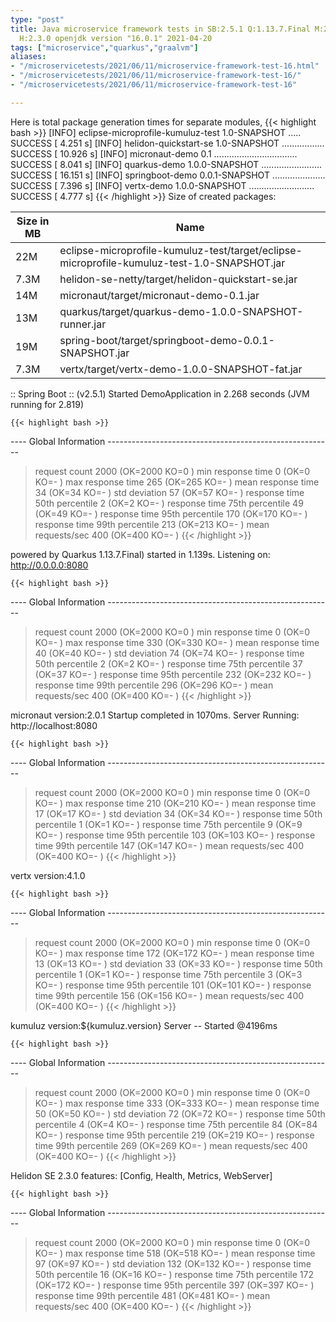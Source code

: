 ```yaml
---
type: "post"
title: Java microservice framework tests in SB:2.5.1 Q:1.13.7.Final M:2.5.5 V:4.1.0
  H:2.3.0 openjdk version "16.0.1" 2021-04-20
tags: ["microservice","quarkus","graalvm"]
aliases:
- "/microservicetests/2021/06/11/microservice-framework-test-16.html"
- "/microservicetests/2021/06/11/microservice-framework-test-16/"
- "/microservicetests/2021/06/11/microservice-framework-test-16"

---
```

 
Here is total package generation times for separate modules,
{{< highlight bash >}}
[INFO] eclipse-microprofile-kumuluz-test 1.0-SNAPSHOT ..... SUCCESS [  4.251 s]
[INFO] helidon-quickstart-se 1.0-SNAPSHOT ................. SUCCESS [ 10.926 s]
[INFO] micronaut-demo 0.1 ................................. SUCCESS [  8.041 s]
[INFO] quarkus-demo 1.0.0-SNAPSHOT ........................ SUCCESS [ 16.151 s]
[INFO] springboot-demo 0.0.1-SNAPSHOT ..................... SUCCESS [  7.396 s]
[INFO] vertx-demo 1.0.0-SNAPSHOT .......................... SUCCESS [  4.777 s]
{{< /highlight >}}
Size of created packages:

| Size in MB |  Name |
|------------|-------|
| 22M | eclipse-microprofile-kumuluz-test/target/eclipse-microprofile-kumuluz-test-1.0-SNAPSHOT.jar |
| 7.3M | helidon-se-netty/target/helidon-quickstart-se.jar |
| 14M | micronaut/target/micronaut-demo-0.1.jar |
| 13M | quarkus/target/quarkus-demo-1.0.0-SNAPSHOT-runner.jar |
| 19M | spring-boot/target/springboot-demo-0.0.1-SNAPSHOT.jar |
| 7.3M | vertx/target/vertx-demo-1.0.0-SNAPSHOT-fat.jar |


:: Spring Boot :: (v2.5.1) Started DemoApplication in 2.268 seconds (JVM running for 2.819)

    {{< highlight bash >}}
---- Global Information --------------------------------------------------------
> request count                                       2000 (OK=2000   KO=0     )
> min response time                                      0 (OK=0      KO=-     )
> max response time                                    265 (OK=265    KO=-     )
> mean response time                                    34 (OK=34     KO=-     )
> std deviation                                         57 (OK=57     KO=-     )
> response time 50th percentile                          2 (OK=2      KO=-     )
> response time 75th percentile                         49 (OK=49     KO=-     )
> response time 95th percentile                        170 (OK=170    KO=-     )
> response time 99th percentile                        213 (OK=213    KO=-     )
> mean requests/sec                                    400 (OK=400    KO=-     )
{{< /highlight >}}

powered by Quarkus 1.13.7.Final) started in 1.139s. Listening on: http://0.0.0.0:8080

    {{< highlight bash >}}
---- Global Information --------------------------------------------------------
> request count                                       2000 (OK=2000   KO=0     )
> min response time                                      0 (OK=0      KO=-     )
> max response time                                    330 (OK=330    KO=-     )
> mean response time                                    40 (OK=40     KO=-     )
> std deviation                                         74 (OK=74     KO=-     )
> response time 50th percentile                          2 (OK=2      KO=-     )
> response time 75th percentile                         37 (OK=37     KO=-     )
> response time 95th percentile                        232 (OK=232    KO=-     )
> response time 99th percentile                        296 (OK=296    KO=-     )
> mean requests/sec                                    400 (OK=400    KO=-     )
{{< /highlight >}}

micronaut version:2.0.1 Startup completed in 1070ms. Server Running: http://localhost:8080

    {{< highlight bash >}}
---- Global Information --------------------------------------------------------
> request count                                       2000 (OK=2000   KO=0     )
> min response time                                      0 (OK=0      KO=-     )
> max response time                                    210 (OK=210    KO=-     )
> mean response time                                    17 (OK=17     KO=-     )
> std deviation                                         34 (OK=34     KO=-     )
> response time 50th percentile                          1 (OK=1      KO=-     )
> response time 75th percentile                          9 (OK=9      KO=-     )
> response time 95th percentile                        103 (OK=103    KO=-     )
> response time 99th percentile                        147 (OK=147    KO=-     )
> mean requests/sec                                    400 (OK=400    KO=-     )
{{< /highlight >}}

vertx version:4.1.0

    {{< highlight bash >}}
---- Global Information --------------------------------------------------------
> request count                                       2000 (OK=2000   KO=0     )
> min response time                                      0 (OK=0      KO=-     )
> max response time                                    172 (OK=172    KO=-     )
> mean response time                                    13 (OK=13     KO=-     )
> std deviation                                         33 (OK=33     KO=-     )
> response time 50th percentile                          1 (OK=1      KO=-     )
> response time 75th percentile                          3 (OK=3      KO=-     )
> response time 95th percentile                        101 (OK=101    KO=-     )
> response time 99th percentile                        156 (OK=156    KO=-     )
> mean requests/sec                                    400 (OK=400    KO=-     )
{{< /highlight >}}

kumuluz version:${kumuluz.version} Server -- Started @4196ms

    {{< highlight bash >}}
---- Global Information --------------------------------------------------------
> request count                                       2000 (OK=2000   KO=0     )
> min response time                                      0 (OK=0      KO=-     )
> max response time                                    333 (OK=333    KO=-     )
> mean response time                                    50 (OK=50     KO=-     )
> std deviation                                         72 (OK=72     KO=-     )
> response time 50th percentile                          4 (OK=4      KO=-     )
> response time 75th percentile                         84 (OK=84     KO=-     )
> response time 95th percentile                        219 (OK=219    KO=-     )
> response time 99th percentile                        269 (OK=269    KO=-     )
> mean requests/sec                                    400 (OK=400    KO=-     )
{{< /highlight >}}

Helidon SE 2.3.0 features: [Config, Health, Metrics, WebServer]

    {{< highlight bash >}}
---- Global Information --------------------------------------------------------
> request count                                       2000 (OK=2000   KO=0     )
> min response time                                      0 (OK=0      KO=-     )
> max response time                                    518 (OK=518    KO=-     )
> mean response time                                    97 (OK=97     KO=-     )
> std deviation                                        132 (OK=132    KO=-     )
> response time 50th percentile                         16 (OK=16     KO=-     )
> response time 75th percentile                        172 (OK=172    KO=-     )
> response time 95th percentile                        397 (OK=397    KO=-     )
> response time 99th percentile                        481 (OK=481    KO=-     )
> mean requests/sec                                    400 (OK=400    KO=-     )
{{< /highlight >}}